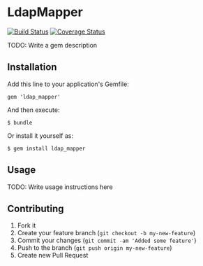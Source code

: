 # LdapMapper
[![Build Status](https://secure.travis-ci.org/rlyon/ldap_mapper.png)](http://travis-ci.org/rlyon/ldap_mapper)
[![Coverage Status](https://coveralls.io/repos/rlyon/ldap_mapper/badge.png)](https://coveralls.io/r/rlyon/ldap_mapper)

TODO: Write a gem description

## Installation

Add this line to your application's Gemfile:

    gem 'ldap_mapper'

And then execute:

    $ bundle

Or install it yourself as:

    $ gem install ldap_mapper

## Usage

TODO: Write usage instructions here

## Contributing

1. Fork it
2. Create your feature branch (`git checkout -b my-new-feature`)
3. Commit your changes (`git commit -am 'Added some feature'`)
4. Push to the branch (`git push origin my-new-feature`)
5. Create new Pull Request

